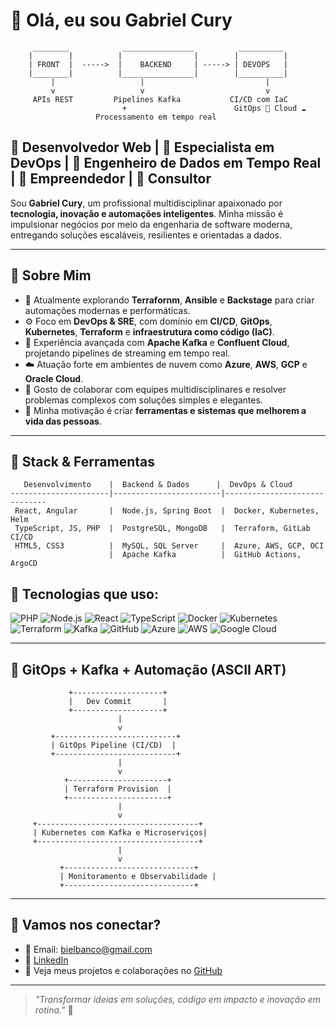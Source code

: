 # 👋 Olá, eu sou Gabriel Cury

```plaintext
     ________            ________________          __________
    |        |          |                |        |          |
    | FRONT  |  ----->  |    BACKEND     | -----> | DEVOPS   |
    |________|          |________________|        |__________|
         |                   |                           |
         v                   v                           v
     APIs REST         Pipelines Kafka           CI/CD com IaC
                         +                        GitOps 🔄 Cloud ☁️
                   Processamento em tempo real
```

## 💼 Desenvolvedor Web | 🚀 Especialista em DevOps | 🧠 Engenheiro de Dados em Tempo Real | 🧩 Empreendedor | 🧭 Consultor

Sou **Gabriel Cury**, um profissional multidisciplinar apaixonado por **tecnologia, inovação e automações inteligentes**. Minha missão é impulsionar negócios por meio da engenharia de software moderna, entregando soluções escaláveis, resilientes e orientadas a dados.

---

## 🚀 Sobre Mim

- 🌱 Atualmente explorando **Terrafornm**, **Ansible** e **Backstage** para criar automações modernas e performáticas.
- ⚙️ Foco em **DevOps & SRE**, com domínio em **CI/CD**, **GitOps**, **Kubernetes**, **Terraform** e **infraestrutura como código (IaC)**.
- 🔄 Experiência avançada com **Apache Kafka** e **Confluent Cloud**, projetando pipelines de streaming em tempo real.
- ☁️ Atuação forte em ambientes de nuvem como **Azure**, **AWS**, **GCP** e **Oracle Cloud**.
- 🤝 Gosto de colaborar com equipes multidisciplinares e resolver problemas complexos com soluções simples e elegantes.
- 🎯 Minha motivação é criar **ferramentas e sistemas que melhorem a vida das pessoas**.

---

## 🧠 Stack & Ferramentas

```
   Desenvolvimento    |  Backend & Dados      |  DevOps & Cloud
----------------------|------------------------|------------------------------
 React, Angular       |  Node.js, Spring Boot  |  Docker, Kubernetes, Helm
 TypeScript, JS, PHP  |  PostgreSQL, MongoDB   |  Terraform, GitLab CI/CD
 HTML5, CSS3          |  MySQL, SQL Server     |  Azure, AWS, GCP, OCI
                      |  Apache Kafka          |  GitHub Actions, ArgoCD
```

## 🔧 Tecnologias que uso:

![PHP](https://img.shields.io/badge/-PHP-777BB4?style=flat&logo=php&logoColor=white)
![Node.js](https://img.shields.io/badge/-Node.js-339933?style=flat&logo=nodedotjs&logoColor=white)
![React](https://img.shields.io/badge/-React-61DAFB?style=flat&logo=react&logoColor=black)
![TypeScript](https://img.shields.io/badge/-TypeScript-3178C6?style=flat&logo=typescript&logoColor=white)
![Docker](https://img.shields.io/badge/-Docker-2496ED?style=flat&logo=docker&logoColor=white)
![Kubernetes](https://img.shields.io/badge/-Kubernetes-326CE5?style=flat&logo=kubernetes&logoColor=white)
![Terraform](https://img.shields.io/badge/-Terraform-7B42BC?style=flat&logo=terraform&logoColor=white)
![Kafka](https://img.shields.io/badge/-Kafka-231F20?style=flat&logo=apachekafka&logoColor=white)
![GitHub](https://img.shields.io/badge/-GitHub-181717?style=flat&logo=github&logoColor=white)
![Azure](https://img.shields.io/badge/-Azure-0078D4?style=flat&logo=microsoftazure&logoColor=white)
![AWS](https://img.shields.io/badge/-AWS-232F3E?style=flat&logo=amazonaws&logoColor=white)
![Google Cloud](https://img.shields.io/badge/-GCP-4285F4?style=flat&logo=googlecloud&logoColor=white)

---

## 🔄 GitOps + Kafka + Automação (ASCII ART)

```plaintext
             +--------------------+
             |   Dev Commit       |
             +--------------------+
                        |
                        v
         +---------------------------+
         | GitOps Pipeline (CI/CD)  |
         +---------------------------+
                        |
                        v
            +----------------------+
            | Terraform Provision  |
            +----------------------+
                        |
                        v
     +------------------------------------+
     | Kubernetes com Kafka e Microserviços|
     +------------------------------------+
                        |
                        v
           +-----------------------------+
           | Monitoramento e Observabilidade |
           +-----------------------------+
```

---

## 📡 Vamos nos conectar?

- 📧 Email: [bielbanco@gmail.com](mailto:bielbanco@gmail.com)
- 💼 [LinkedIn](https://www.linkedin.com/in/gabrielcury)
- 📁 Veja meus projetos e colaborações no [GitHub](https://github.com/gabrielcury)

---

> _"Transformar ideias em soluções, código em impacto e inovação em rotina."_ 🚀
